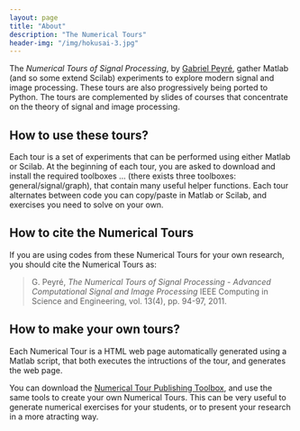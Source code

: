 ```yaml
---
layout: page
title: "About"
description: "The Numerical Tours"
header-img: "/img/hokusai-3.jpg"
---
```


The *Numerical Tours of Signal Processing*, by [Gabriel Peyré](contact/), gather Matlab (and so some extend Scilab) experiments to explore modern signal and image processing. 
These tours are also progressively being ported to Python.
The tours are complemented by slides of courses that concentrate on the theory of  signal and image processing.

How to use these tours?
-------------------

Each tour is a set of experiments that can be performed using 
either Matlab or Scilab. At the beginning of each tour, 
you are asked to download and install the required toolboxes  ...
(there exists three toolboxes: general/signal/graph), that contain many useful 
helper functions. Each tour alternates between code you can copy/paste in 
Matlab or Scilab, and exercises you need to solve on your own.

How to cite the Numerical Tours
-------------------

If you are using codes from these Numerical Tours for your own research, you should cite the Numerical Tours as:

> G. Peyré, *The Numerical Tours of Signal Processing - Advanced Computational Signal and Image Processing*
> IEEE Computing in Science and Engineering, vol. 13(4), pp. 94-97, 2011.


How to make your own tours?
-------------------

Each Numerical Tour is a HTML web page automatically generated using a Matlab script, that both executes the intructions of the tour, and generates the web page.

You can download the [Numerical Tour Publishing Toolbox](tours/toolbox_publishing.zip), and use the same tools to create your own Numerical Tours. This can be very useful to generate numerical exercises for your students, or to present your research in a more atracting way.
